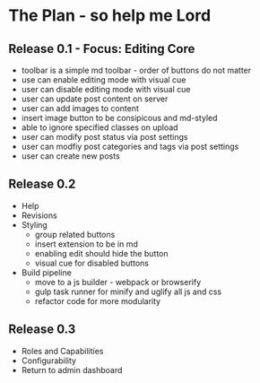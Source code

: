 The Plan - so help me Lord
==========================

Release 0.1 - Focus: Editing Core
---------------------------------
* toolbar is a simple md toolbar - order of buttons do not matter
* use can enable editing mode with visual cue
* user can disable editing mode with visual cue
* user can update post content on server
* user can add images to content
* insert image button to be consipicous and md-styled
* able to ignore specified classes on upload
* user can modify post status via post settings
* user can modfiy post categories and tags via post settings
* user can create new posts

Release 0.2
-----------
* Help
* Revisions
* Styling
    * group related buttons
    * insert extension to be in md
    * enabling edit should hide the button 
    * visual cue for disabled buttons    
* Build pipeline
    * move to a js builder - webpack or browserify
    * gulp task runner for minify and uglify all js and css
    * refactor code for more modularity


Release 0.3
-----------
* Roles and Capabilities
* Configurability
* Return to admin dashboard

